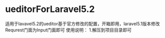 # ueditorForLaravel5.2
适用于lavavel5.2的ueditor基于官方修改的配置，开箱即用，laravel5.1版本修改Requrest门面为Input门面即可
使用说明：
1.解压到项目目录即可
